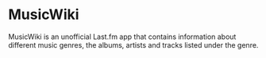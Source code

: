 # MusicWiki
MusicWiki is an unofficial Last.fm app that contains information about different music genres, the albums, artists and tracks listed under the genre.

